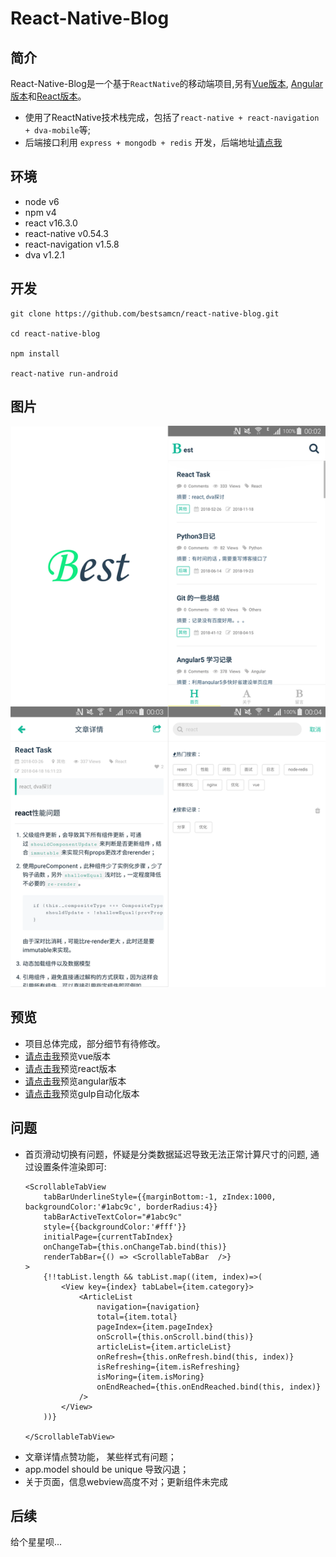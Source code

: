 # React-Native-Blog

## 简介
React-Native-Blog是一个基于`ReactNative`的移动端项目,另有[Vue版本](https://github.com/bestsamcn/vue-blog), [Angular版本](https://github.com/bestsamcn/angular-blog)和[React版本](https://github.com/bestsamcn/react-blog)。
- 使用了ReactNative技术栈完成，包括了``react-native + react-navigation + dva-mobile``等;
- 后端接口利用 ``express + mongodb + redis`` 开发，后端地址[请点我](https://github.com/bestsamcn/node-blog)

## 环境
- node v6
- npm  v4
- react  v16.3.0
- react-native v0.54.3
- react-navigation v1.5.8
- dva v1.2.1

## 开发
```
git clone https://github.com/bestsamcn/react-native-blog.git

cd react-native-blog

npm install

react-native run-android

```
## 图片
![piture](https://raw.githubusercontent.com/bestsamcn/react-native-blog/master/screenshots/preview.png)

## 预览
- 项目总体完成，部分细节有待修改。
- [请点击我](http://blog.bestsamcn.me/)预览vue版本
- [请点击我](http://react.bestsamcn.me/)预览react版本
- [请点击我](http://angular.bestsamcn.me/)预览angular版本
- [请点击我](http://gulp.bestsamcn.me/)预览gulp自动化版本

## 问题
- 首页滑动切换有问题，怀疑是分类数据延迟导致无法正常计算尺寸的问题, 通过设置条件渲染即可:
	```
	<ScrollableTabView
		tabBarUnderlineStyle={{marginBottom:-1, zIndex:1000, backgroundColor:'#1abc9c', borderRadius:4}}
		tabBarActiveTextColor="#1abc9c"
	    style={{backgroundColor:'#fff'}}
	    initialPage={currentTabIndex}
	    onChangeTab={this.onChangeTab.bind(this)}
	    renderTabBar={() => <ScrollableTabBar  />}
	>
	 	{!!tabList.length && tabList.map((item, index)=>(
    		<View key={index} tabLabel={item.category}>
    			<ArticleList 
					navigation={navigation}
					total={item.total}
					pageIndex={item.pageIndex}
					onScroll={this.onScroll.bind(this)} 
					articleList={item.articleList} 
					onRefresh={this.onRefresh.bind(this, index)}
					isRefreshing={item.isRefreshing}
					isMoring={item.isMoring}
					onEndReached={this.onEndReached.bind(this, index)}
				/>
    		</View>
	 	))}
    	
  	</ScrollableTabView>	
	```
- 文章详情点赞功能， 某些样式有问题；
- app.model should be unique 导致闪退；
- 关于页面，信息webview高度不对；更新组件未完成

## 后续
给个星星呗...

